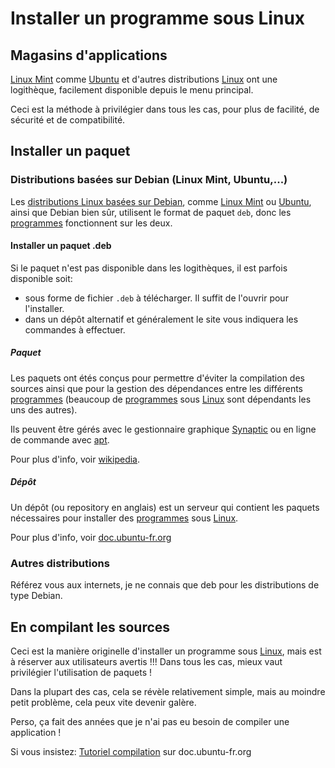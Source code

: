 # Installer un programme sous Linux

## Magasins d'applications

[Linux Mint](../dist/Mint.md) comme [Ubuntu](../dist/Ubuntu.md) et d'autres distributions [Linux](../) ont une logithèque, facilement disponible depuis le menu principal.

Ceci est la méthode à privilégier dans tous les cas, pour plus de facilité, de sécurité et de compatibilité.

## Installer un paquet

### Distributions basées sur Debian (Linux Mint, Ubuntu,...)

Les [distributions Linux basées sur Debian](../#distributions-basées-sur-debian-linux-mint-ubuntu), comme [Linux Mint](../dist/Mint.md) ou [Ubuntu](../dist/Ubuntu.md), ainsi que Debian bien sûr, utilisent le format de paquet `deb`, donc les [programmes](../soft/) fonctionnent sur les deux.

#### Installer un paquet .deb

Si le paquet n'est pas disponible dans les logithèques, il est parfois disponible soit:

- sous forme de fichier `.deb` à télécharger. Il suffit de l'ouvrir pour l'installer.
- dans un dépôt alternatif et généralement le site vous indiquera les commandes à effectuer.

##### Paquet

Les paquets ont étés conçus pour permettre d'éviter la compilation des sources ainsi que pour la gestion des dépendances entre les différents [programmes](../soft/) (beaucoup de [programmes](../soft/) sous [Linux](../) sont dépendants les uns des autres).

Ils peuvent être gérés avec le gestionnaire graphique [Synaptic](apt://synaptic) ou en ligne de commande avec [apt](https://fr.wikipedia.org/wiki/Advanced_Packaging_Tool).

Pour plus d'info, voir [wikipedia](http://fr.wikipedia.org/wiki/Paquet_%28logiciel%29).

##### Dépôt

Un dépôt (ou repository en anglais) est un serveur qui contient les paquets nécessaires pour installer des [programmes](../soft/) sous [Linux](../).

Pour plus d'info, voir [doc.ubuntu-fr.org](<http://doc.ubuntu-fr.org/applications/apt/depots>)

### Autres distributions

Référez vous aux internets, je ne connais que deb pour les distributions de type Debian.

## En compilant les sources

Ceci est la manière originelle d'installer un programme sous [Linux](../), mais est à réserver aux utilisateurs avertis
!!! Dans tous les cas, mieux vaut privilégier l'utilisation de paquets !

Dans la plupart des cas, cela se révèle relativement simple, mais au moindre petit problème, cela peux vite devenir galère.

Perso, ça fait des années que je n'ai pas eu besoin de compiler une application !

Si vous insistez: [Tutoriel compilation](http://doc.ubuntu-fr.org/tutoriel/compilation) sur doc.ubuntu-fr.org
